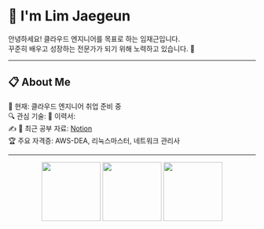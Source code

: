 # 👋 I'm Lim Jaegeun

안녕하세요! 클라우드 엔지니어를 목표로 하는 임재근입니다.  <br/>
꾸준히 배우고 성장하는 전문가가 되기 위해 노력하고 있습니다. 🚀

---

## 📋 About Me

🌱 현재: 클라우드 엔지니어 취업 준비 중  
🔍 관심 기술: 
📄 이력서:   
✍️ 📝 최근 공부 자료: [Notion](링크)  
🏆 주요 자격증: AWS-DEA, 리눅스마스터, 네트워크 관리사

---

<div align="center">
  <img src="https://d1.awsstatic.com/training-and-certification/Certification%20Badges/AWS-Certified_Solutions-Architect-Associate_512x512.d60d87c0f8.png" width="120" />
  <img src="https://d1.awsstatic.com/training-and-certification/Certification%20Badges/AWS-Certified-Data-Analytics-Specialty_512x512.c7b6962287.png" width="120" />
  <img src="https://d1.awsstatic.com/training-and-certification/Certification%20Badges/CKA_512x512.2d8cbe6cb1.png" width="120" />
</div>

